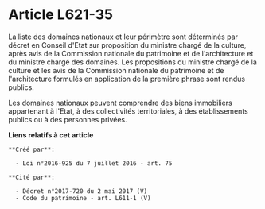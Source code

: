 # Article L621-35

La liste des domaines nationaux et leur périmètre sont déterminés par décret en Conseil d'Etat sur proposition du ministre
chargé de la culture, après avis de la Commission nationale du patrimoine et de l'architecture et du ministre chargé des
domaines. Les propositions du ministre chargé de la culture et les avis de la Commission nationale du patrimoine et de
l'architecture formulés en application de la première phrase sont rendus publics. 

Les domaines nationaux peuvent comprendre des biens immobiliers appartenant à l'Etat, à des collectivités territoriales, à
des établissements publics ou à des personnes privées.

**Liens relatifs à cet article**

	**Créé par**:

	  - Loi n°2016-925 du 7 juillet 2016 - art. 75

	**Cité par**:

	  - Décret n°2017-720 du 2 mai 2017 (V)
	  - Code du patrimoine - art. L611-1 (V)
